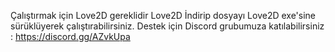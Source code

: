Çalıştırmak için Love2D gereklidir Love2D İndirip dosyayı Love2D exe'sine sürüklüyerek çalıştırabilirsiniz.
Destek için Discord grubumuza katılabilirsiniz : https://discord.gg/AZvkUpa
